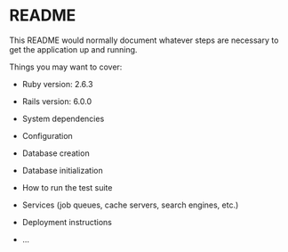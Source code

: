 # README

This README would normally document whatever steps are necessary to get the
application up and running.

Things you may want to cover:

* Ruby version: 2.6.3

* Rails version: 6.0.0

* System dependencies

* Configuration

* Database creation

* Database initialization

* How to run the test suite

* Services (job queues, cache servers, search engines, etc.)

* Deployment instructions

* ...
